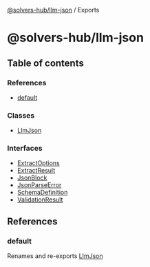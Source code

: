 [@solvers-hub/llm-json](README.md) / Exports

# @solvers-hub/llm-json

## Table of contents

### References

- [default](modules.md#default)

### Classes

- [LlmJson](classes/LlmJson.md)

### Interfaces

- [ExtractOptions](interfaces/ExtractOptions.md)
- [ExtractResult](interfaces/ExtractResult.md)
- [JsonBlock](interfaces/JsonBlock.md)
- [JsonParseError](interfaces/JsonParseError.md)
- [SchemaDefinition](interfaces/SchemaDefinition.md)
- [ValidationResult](interfaces/ValidationResult.md)

## References

### default

Renames and re-exports [LlmJson](classes/LlmJson.md)
